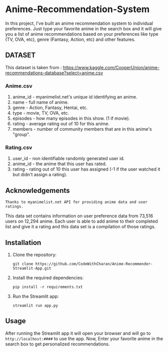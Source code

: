 # Anime-Recommendation-System

In this project, I've built an anime recommendation system to individual preferences. Just type your favorite anime in the search box and it will give you a list of anime recommendations based on your preferences like type (TV, OVA, etc), genre (Fantasy, Action, etc) and other features.

## DATASET
This dataset is taken from : https://www.kaggle.com/CooperUnion/anime-recommendations-database?select=anime.csv <br/>

### Anime.csv

1. anime_id - myanimelist.net's unique id identifying an anime.
2. name - full name of anime.
3. genre - Action, Fantasy, Hentai, etc.
4. type - movie, TV, OVA, etc.
5. episodes - how many episodes in this show. (1 if movie).
6. rating - average rating out of 10 for this anime.
7. members - number of community members that are in this anime's "group".

### Rating.csv

1. user_id - non identifiable randomly generated user id.
2. anime_id - the anime that this user has rated.
3. rating - rating out of 10 this user has assigned (-1 if the user watched it but didn't assign a rating).

## Acknowledgements
`Thanks to myanimelist.net API for providing anime data and user ratings.`

This data set contains information on user preference data from 73,516 users on 12,294 anime. Each user is able to add anime to their completed list and give it a rating and this data set is a compilation of those ratings.

## Installation

1. Clone the repository:

   ```
   git clone https://github.com/CodeWithCharan/Anime-Recommender-Streamlit-App.git
   ```
2. Install the required dependencies:

    ```
    pip install -r requirements.txt
    ```
3. Run the Streamlit app:
    ```
    streamlit run app.py
    ```

## Usage
After running the Streamlit app it will open your browser and will go to `http://localhost:####` to use the app. Now, Enter your favorite anime in the search box to get personalized recommendations.